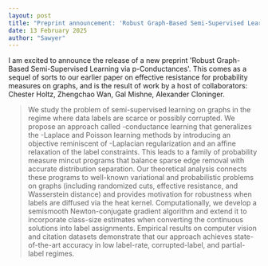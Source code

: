 ```yaml
---
layout: post
title: "Preprint announcement: 'Robust Graph-Based Semi-Supervised Learning via p-Conductances'"
date: 13 February 2025
author: "Sawyer"
---
```


I am excited to announce the release of a new preprint 'Robust Graph-Based Semi-Supervised Learning via p-Conductances'. This comes as a sequel of sorts to our earlier paper on effective resistance for probability measures on graphs, and is the result of work by a host of collaborators: Chester Holtz, Zhengchao Wan, Gal Mishne, Alexander Cloninger.

> We study the problem of semi-supervised learning on graphs in the regime where data labels are scarce or possibly corrupted. We propose an approach called  -conductance learning that generalizes the  -Laplace and Poisson learning methods by introducing an objective reminiscent of  -Laplacian regularization and an affine relaxation of the label constraints. This leads to a family of probability measure mincut programs that balance sparse edge removal with accurate distribution separation. Our theoretical analysis connects these programs to well-known variational and probabilistic problems on graphs (including randomized cuts, effective resistance, and Wasserstein distance) and provides motivation for robustness when labels are diffused via the heat kernel. Computationally, we develop a semismooth Newton-conjugate gradient algorithm and extend it to incorporate class-size estimates when converting the continuous solutions into label assignments. Empirical results on computer vision and citation datasets demonstrate that our approach achieves state-of-the-art accuracy in low label-rate, corrupted-label, and partial-label regimes. 